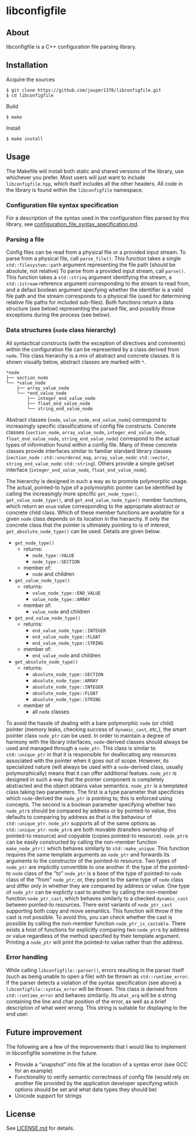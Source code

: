 # libconfigfile

## About
libconfigfile is a C++ configuration file parsing library. 

## Installation
Acquire the sources
```
$ git clone https://github.com/jasper1378/libconfigfile.git
$ cd libconfigfile
```
Build
```
$ make
```
Install
```
$ make install
```

## Usage
The Makefile will install both static and shared versions of the library, use whichever you prefer. Most users will just want to include `libconfigfile.hpp`, which itself includes all the other headers. All code in the library is found within the `libconfigfile` namespace.

### Configuration file syntax specification

For a description of the syntax used in the configuration files parsed by this library, see [configuration_file_syntax_specification.md](configuration_file_syntax_specification.md).

### Parsing a file

Config files can be read from a physical file or a provided input stream. To parse from a physical file, call `parse_file()`. This function takes a single `std::filesystem::path` argument representing the file path (should be absolute, not relative) To parse from a provided input stream, call `parse()`. This function takes a `std::string` argument identifying the stream, a `std::istream` reference argument corresponding to the stream to read from, and a defaul boolean argument specfying whether the identifier is a valid file path and the stream corresponds to a physical file (used for determining relative file paths for included sub-files). Both functions return a data structure (see below) representing the parsed file, and possibly throw exceptions during the process (see below).

### Data structures (`node` class hierarchy)

All syntactical constructs (with the exception of directives and comments) within the configuration file can be represented by a class derived from `node`. This class hierarchy is a mix of abstract and concrete classes. It is shown visually below, abstract classes are marked with `*`.

```
*node
├── section_node
└── *value_node
    ├── array_value_node
    └── *end_value_node
        ├── integer_end_value_node
        ├── float_end_value_node
        └── string_end_value_node
```

Abstract classes (`node`, `value_node`, `end_value_node`) correspond to increasingly specific classifications of config file constructs. Concrete classes (`section_node`, `array_value_node`, `integer_end_value_node`, `float_end_value_node`, `string_end_value_node`) correspond to the actual types of information found within a config file. Many of these concrete classes provide interfaces similar to familiar standard library classes (`section_node` : `std::unordered_map`, `array_value_node`: `std::vector`, `string_end_value_node`: `std::string`). Others provide a simple get/set interface (`integer_end_value_node`, `float_end_value_node`).

The hierarchy is designed in such a way as to promote polymorphic usage. The actual, pointed-to type of a polymorphic pointer can be identified by calling the increasingly more specific `get_node_type()`, `get_value_node_type()`, and `get_end_value_node_type()` member functions, which return an `enum` value corresponding to the appropriate abstract or concrete child class. Which of these member functions are available for a given `node` class depends on its location in the hierarchy. If only the concrete class that the pointer is ultimately pointing to is of interest, `get_absolute_node_type()` can be used. Details are given below.


- `get_node_type()`
    - returns:
        - `node_type::VALUE`
        - `node_type::SECTION`
    - member of:
        - `node` and children
- `get_value_node_type()`
    - returns:
        - `value_node_type::END_VALUE`
        - `value_node_type::ARRAY`
    - member of:
        - `value_node` and children
- `get_end_value_node_type()`
    - returns:
        - `end_value_node_type::INTEGER`
        - `end_value_node_type::FLOAT`
        - `end_value_node_type::STRING`
    - member of:
        - `end_value_node` and children
- `get_absolute_node_type()`
    - returns:
        - `absolute_node_type::SECTION`
        - `absolute_node_type::ARRAY`
        - `absolute_node_type::INTEGER`
        - `absolute_node_type::FLOAT`
        - `absolute_node_type::STRING`
    - member of
        - all `node` classes

To avoid the hassle of dealing with a bare polymorphic `node` (or child) pointer (memory leaks, checking success of `dynamic_cast`, etc,), the smart pointer class `node_ptr` can be used. In order to maintain a degree of harmony with the library interfaces, `node`-derived classes should always be used and managed through a `node_ptr`. This class is similar to `std::unique_ptr` in that it is responsible for deallocating any resources associated with the pointer when it goes out of scope. However, its specialized nature (will always be used with a `node`-derived class, usually polymorphically) means that it can offer additional featues. `node_ptr` is designed in such a way that the pointer component is completely abstracted and the object obtains value semantics. `node_ptr` is a templated class taking two parameters. The first is a type parameter that specificies which `node`-derived the `node_ptr` is pointing to; this is enforced using concepts. The second is a boolean parameter specifying whether two `node_ptr`s should be compared by address or by pointed-to value, this defaults to comparing by address as that is the behaviour of `std::unique_ptr`. `node_ptr` supports all of the same options as `std::unique_ptr`. `node_ptr`s are both movable (transfers ownership of pointed-to resource) and copyable (copies pointed-to resource). `node_ptr`s can be easily constructed by calling the non-member function `make_node_ptr()` which behaves similarly to `std::make_unique`. This function requires the same template arguments as `node_ptr` and forwards its arguments to the constructor of the pointed-to resource. Two types of `node_ptr` are implicitly convertible to one another if: the type of the pointed-to `node` class of the "to" `node_ptr` is a base of the type of pointed-to `node` class of the "from" `node_ptr`; or, they point to the same type of `node` class and differ only in whether they are compared by address or value. One type of `node_ptr` can be explictly cast to another by calling the non-member function `node_ptr_cast`, which behaves similarly to a checked `dynamic_cast` between pointed-to resources. There exist variants of `node_ptr_cast` supporting both copy and move semantics. This function will throw if the cast is not possible. To avoid this, you can check whether the cast is possible by calling the non-member function `node_ptr_is_castable`. There exists a host of functions for explicitly comparing two `node_ptr`s by address or value regardless of the method specified by their template argument. Printing a `node_ptr` will print the pointed-to value rather than the address.

### Error handling

While calling `libconfigfile::parser()`, errors resulting in the parser itself (such as being unable to open a file) with be thrown as `std::runtime_error`. If the parser detects a violation of the syntax specification (see above) a `libconfigfile::syntax_error` will be thrown. This class is derived from `std::runtime_error` and behaves similarily. Its `what_arg` will be a string containing the line and char position of the error, as well as a brief description of what went wrong. This string is suitable for displaying to the end user.

## Future improvement

The following are a few of the improvements that I would like to implement in libconfigfile sometime in the future.

- Provide a "snapshot" into file at the location of a syntax error (see GCC for an example)
- Functionality to verify semantic correctness of config file (would rely on another file provided by the application developer specifying which options should be set and what data types they should be)
- Unicode support for strings

## License
See [LICENSE.md](LICENSE.md) for details.
